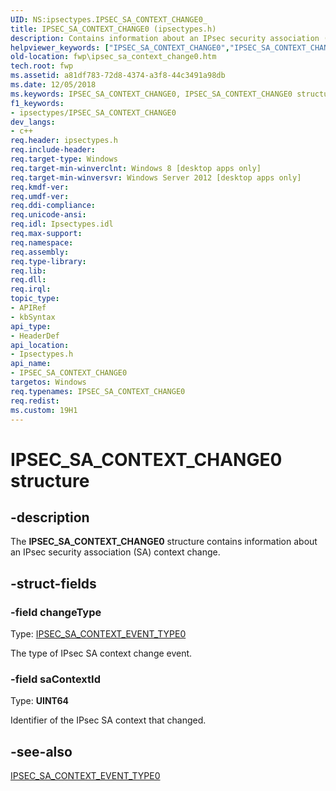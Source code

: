 ```yaml
---
UID: NS:ipsectypes.IPSEC_SA_CONTEXT_CHANGE0_
title: IPSEC_SA_CONTEXT_CHANGE0 (ipsectypes.h)
description: Contains information about an IPsec security association (SA) context change.
helpviewer_keywords: ["IPSEC_SA_CONTEXT_CHANGE0","IPSEC_SA_CONTEXT_CHANGE0 structure [Filtering]","fwp.ipsec_sa_context_change0","ipsectypes/IPSEC_SA_CONTEXT_CHANGE0"]
old-location: fwp\ipsec_sa_context_change0.htm
tech.root: fwp
ms.assetid: a81df783-72d8-4374-a3f8-44c3491a98db
ms.date: 12/05/2018
ms.keywords: IPSEC_SA_CONTEXT_CHANGE0, IPSEC_SA_CONTEXT_CHANGE0 structure [Filtering], fwp.ipsec_sa_context_change0, ipsectypes/IPSEC_SA_CONTEXT_CHANGE0
f1_keywords:
- ipsectypes/IPSEC_SA_CONTEXT_CHANGE0
dev_langs:
- c++
req.header: ipsectypes.h
req.include-header: 
req.target-type: Windows
req.target-min-winverclnt: Windows 8 [desktop apps only]
req.target-min-winversvr: Windows Server 2012 [desktop apps only]
req.kmdf-ver: 
req.umdf-ver: 
req.ddi-compliance: 
req.unicode-ansi: 
req.idl: Ipsectypes.idl
req.max-support: 
req.namespace: 
req.assembly: 
req.type-library: 
req.lib: 
req.dll: 
req.irql: 
topic_type:
- APIRef
- kbSyntax
api_type:
- HeaderDef
api_location:
- Ipsectypes.h
api_name:
- IPSEC_SA_CONTEXT_CHANGE0
targetos: Windows
req.typenames: IPSEC_SA_CONTEXT_CHANGE0
req.redist: 
ms.custom: 19H1
---
```


# IPSEC_SA_CONTEXT_CHANGE0 structure


## -description


The <b>IPSEC_SA_CONTEXT_CHANGE0</b> structure contains information about an IPsec security association (SA) context  change.


## -struct-fields




### -field changeType

Type: [IPSEC_SA_CONTEXT_EVENT_TYPE0](https://docs.microsoft.com/windows/desktop/api/ipsectypes/ne-ipsectypes-ipsec_sa_context_event_type0)</b>

The type of IPsec SA context change event.


### -field saContextId

Type: <b>UINT64</b>

Identifier of the IPsec SA context that changed.


## -see-also




[IPSEC_SA_CONTEXT_EVENT_TYPE0](https://docs.microsoft.com/windows/desktop/api/ipsectypes/ne-ipsectypes-ipsec_sa_context_event_type0)
 

 

